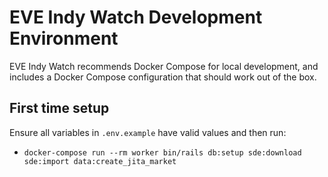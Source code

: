 # EVE Indy Watch Development Environment

EVE Indy Watch recommends Docker Compose for local development, and includes a Docker Compose configuration that should work out of the box.

## First time setup

Ensure all variables in `.env.example` have valid values and then run:

* `docker-compose run --rm worker bin/rails db:setup sde:download sde:import data:create_jita_market`
